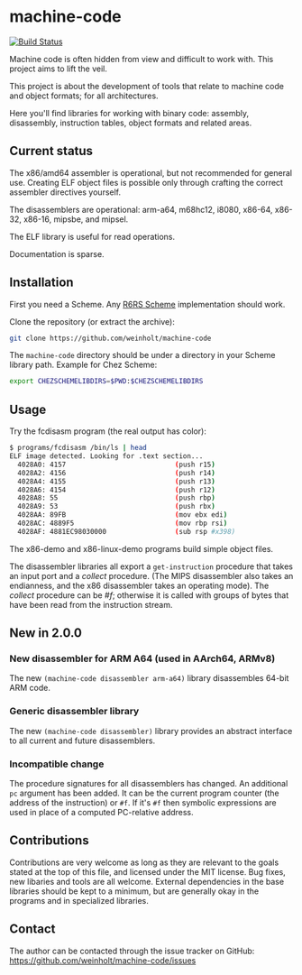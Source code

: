 # machine-code

[![Build Status](https://travis-ci.org/weinholt/machine-code.svg?branch=master)](https://travis-ci.org/weinholt/machine-code)

Machine code is often hidden from view and difficult to work with.
This project aims to lift the veil.

This project is about the development of tools that relate to machine
code and object formats; for all architectures.

Here you'll find libraries for working with binary code: assembly,
disassembly, instruction tables, object formats and related areas.

## Current status

The x86/amd64 assembler is operational, but not recommended for
general use. Creating ELF object files is possible only through
crafting the correct assembler directives yourself.

The disassemblers are operational: arm-a64, m68hc12, i8080, x86-64,
x86-32, x86-16, mipsbe, and mipsel.

The ELF library is useful for read operations.

Documentation is sparse.

## Installation

First you need a Scheme. Any [R6RS Scheme](http://www.r6rs.org/)
implementation should work.

Clone the repository (or extract the archive):
```bash
git clone https://github.com/weinholt/machine-code
```

The `machine-code` directory should be under a directory in your Scheme
library path. Example for Chez Scheme:

```bash
export CHEZSCHEMELIBDIRS=$PWD:$CHEZSCHEMELIBDIRS
```

## Usage

Try the fcdisasm program (the real output has color):

```bash
$ programs/fcdisasm /bin/ls | head
ELF image detected. Looking for .text section...
  4028A0: 4157                           (push r15)
  4028A2: 4156                           (push r14)
  4028A4: 4155                           (push r13)
  4028A6: 4154                           (push r12)
  4028A8: 55                             (push rbp)
  4028A9: 53                             (push rbx)
  4028AA: 89FB                           (mov ebx edi)
  4028AC: 4889F5                         (mov rbp rsi)
  4028AF: 4881EC98030000                 (sub rsp #x398)
```

The x86-demo and x86-linux-demo programs build simple object files.

The disassembler libraries all export a `get-instruction` procedure
that takes an input port and a *collect* procedure. (The MIPS
disassembler also takes an endianness, and the x86 disassembler takes
an operating mode). The *collect* procedure can be *#f*; otherwise it
is called with groups of bytes that have been read from the
instruction stream.

## New in 2.0.0

### New disassembler for ARM A64 (used in AArch64, ARMv8)

The new `(machine-code disassembler arm-a64)` library disassembles
64-bit ARM code.

### Generic disassembler library

The new `(machine-code disassembler)` library provides an abstract
interface to all current and future disassemblers.

### Incompatible change

The procedure signatures for all disassemblers has changed. An
additional `pc` argument has been added. It can be the current program
counter (the address of the instruction) or `#f`. If it's `#f` then
symbolic expressions are used in place of a computed PC-relative
address.

## Contributions

Contributions are very welcome as long as they are relevant to the
goals stated at the top of this file, and licensed under the MIT
license. Bug fixes, new libaries and tools are all welcome. External
dependencies in the base libraries should be kept to a minimum, but
are generally okay in the programs and in specialized libraries.

## Contact

The author can be contacted through the issue tracker on GitHub:
https://github.com/weinholt/machine-code/issues
